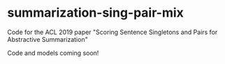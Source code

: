# summarization-sing-pair-mix
Code for the ACL 2019 paper "Scoring Sentence Singletons and Pairs for Abstractive Summarization"

Code and models coming soon!
